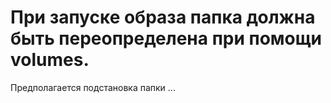 # При запуске образа папка должна быть переопределена при помощи volumes.

Предполагается подстановка папки ...